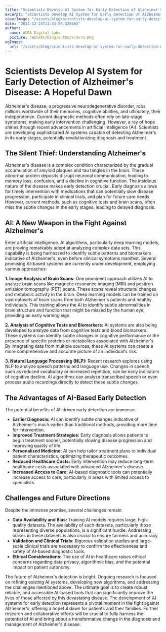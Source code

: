 ```yaml
---
title: "Scientists Develop AI System for Early Detection of Alzheimer's Disease"
excerpt: "Scientists Develop AI System for Early Detection of Alzheimer's Disease: A Hopeful Dawn  Alzheimer's disease, a progressive neurodegenerative disord"
coverImage: "/assets/blog/scientists-develop-ai-system-for-early-detection-of-alzheimer's-disease.jpg"
date: "2024-12-24T11:33:56.329163"
author:
  name: AURA Digital Labs
  picture: /assets/blog/authors/aura.png
ogImage:
  url: "/assets/blog/scientists-develop-ai-system-for-early-detection-of-alzheimer's-disease.jpg"
---
```


# Scientists Develop AI System for Early Detection of Alzheimer's Disease: A Hopeful Dawn

Alzheimer's disease, a progressive neurodegenerative disorder, robs millions worldwide of their memories, cognitive abilities, and ultimately, their independence.  Current diagnostic methods often rely on late-stage symptoms, making early intervention challenging. However, a ray of hope shines through recent advancements in artificial intelligence (AI). Scientists are developing sophisticated AI systems capable of detecting Alzheimer's in its early stages, potentially revolutionizing diagnosis and treatment.

## The Silent Thief: Understanding Alzheimer's

Alzheimer's disease is a complex condition characterized by the gradual accumulation of amyloid plaques and tau tangles in the brain. These abnormal protein deposits disrupt neuronal communication, leading to memory loss, confusion, and a decline in cognitive function.  The insidious nature of the disease makes early detection crucial. Early diagnosis allows for timely intervention with medications that can potentially slow disease progression, participate in clinical trials, and plan for future care needs.  However, current methods, such as cognitive tests and brain scans, often miss the subtle changes in the early stages, leading to delayed diagnosis.

## AI: A New Weapon in the Fight Against Alzheimer's

Enter artificial intelligence.  AI algorithms, particularly deep learning models, are proving remarkably adept at analyzing complex data sets.  This capability is being harnessed to identify subtle patterns and biomarkers indicative of Alzheimer's, even before clinical symptoms manifest.  Several promising AI-based systems are currently under development, employing various approaches:

**1. Image Analysis of Brain Scans:**  One prominent approach utilizes AI to analyze brain scans like magnetic resonance imaging (MRI) and positron emission tomography (PET) scans.  These scans reveal structural changes and metabolic activity in the brain.  Deep learning models can be trained on vast datasets of brain scans from both Alzheimer's patients and healthy individuals.  This training allows the AI to identify subtle abnormalities in brain structure and function that might be missed by the human eye, providing an early warning sign.

**2. Analysis of Cognitive Tests and Biomarkers:**  AI systems are also being developed to analyze data from cognitive tests and blood biomarkers.  These systems can identify subtle changes in cognitive performance or the presence of specific proteins or metabolites associated with Alzheimer's.  By integrating data from multiple sources, these AI systems can create a more comprehensive and accurate picture of an individual's risk.

**3. Natural Language Processing (NLP):** Recent research explores using NLP to analyze speech patterns and language use.  Changes in speech, such as reduced vocabulary or increased repetition, can be early indicators of cognitive decline.  AI algorithms can analyze transcribed speech or even process audio recordings directly to detect these subtle changes.

## The Advantages of AI-Based Early Detection

The potential benefits of AI-driven early detection are immense:

* **Earlier Diagnosis:** AI can identify subtle changes indicative of Alzheimer's much earlier than traditional methods, providing more time for intervention.
* **Improved Treatment Strategies:** Early diagnosis allows patients to begin treatment sooner, potentially slowing disease progression and improving quality of life.
* **Personalized Medicine:** AI can help tailor treatment plans to individual patient characteristics, optimizing therapeutic outcomes.
* **Reduced Healthcare Costs:** Early intervention may reduce long-term healthcare costs associated with advanced Alzheimer's disease.
* **Increased Access to Care:** AI-based diagnostic tools can potentially increase access to care, particularly in areas with limited access to specialists.

## Challenges and Future Directions

Despite the immense promise, several challenges remain:

* **Data Availability and Bias:**  Training AI models requires large, high-quality datasets.  The availability of such datasets, particularly those representing diverse populations, is a significant hurdle.  Addressing biases in these datasets is also crucial to ensure fairness and accuracy.
* **Validation and Clinical Trials:**  Rigorous validation studies and large-scale clinical trials are necessary to confirm the effectiveness and safety of AI-based diagnostic tools.
* **Ethical Considerations:**  The use of AI in healthcare raises ethical concerns regarding data privacy, algorithmic bias, and the potential impact on patient autonomy.

The future of Alzheimer's detection is bright.  Ongoing research is focused on refining existing AI systems, developing new algorithms, and addressing the challenges mentioned above.  The ultimate goal is to create robust, reliable, and accessible AI-based tools that can significantly improve the lives of those affected by this devastating disease.  The development of AI systems for early detection represents a pivotal moment in the fight against Alzheimer's, offering a hopeful dawn for patients and their families.  Further research and collaborative efforts will be crucial to fully harness the potential of AI and bring about a transformative change in the diagnosis and management of Alzheimer's disease.
